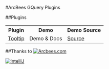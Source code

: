 #ArcBees GQuery Plugins

##Plugins
<table>
  <tr>
    <th>Plugin</th>
    <th>Demo</th>
    <th>Demo Source</th>
  </tr>
  <tr>
    <td><a href="https://github.com/ArcBees/ArcBees-GQuery-Plugins/tree/master/tooltip">Tooltip</a></td>
    <td><a href="http://arcbees.github.com/ArcBees-GQuery-Plugins/tooltip/"></a>Demo & Docs</td>
    <td><a href="https://github.com/ArcBees/ArcBees-GQuery-Plugins/tree/master/tooltip-sample/src/main/java/com/arcbees/gquery/tooltip/client">Source</a></td>
  </tr>
</table>

##Thanks to
[![Arcbees.com](http://arcbees-ads.appspot.com/images/1.png)](http://arcbees.com)

[![IntelliJ](https://lh6.googleusercontent.com/--QIIJfKrjSk/UJJ6X-UohII/AAAAAAAAAVM/cOW7EjnH778/s800/banner_IDEA.png)](http://www.jetbrains.com/idea/index.html)

